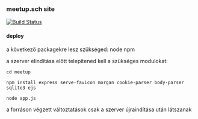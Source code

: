 ### meetup.sch site

[![Build Status](https://travis-ci.com/tormachris/meetup.sch.svg?branch=startup)](https://travis-ci.com/tormachris/meetup.sch)

#### deploy

a következő packagekre lesz szükséged: node npm

a szerver elindítása előtt telepítened kell a szükséges modulokat:

`cd meetup`

`npm install express serve-favicon morgan cookie-parser body-parser sqlite3 ejs`

`node app.js`

a forráson végzett változtatások csak a szerver újraindítása után látszanak
